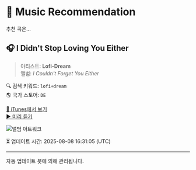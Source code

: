 
# 🎵 Music Recommendation

추천 곡은...

## 🎧 I Didn't Stop Loving You Either  
> 아티스트: **Lofi-Dream**  
> 앨범: _I Couldn't Forget You Either_  

🔍 검색 키워드: `lofi+dream`  
🌎 국가 스토어: `DE`

[🔗 iTunes에서 보기](https://music.apple.com/de/album/i-didnt-stop-loving-you-either/1821271201?i=1821271206&uo=4)  
[▶️ 미리 듣기](https://audio-ssl.itunes.apple.com/itunes-assets/AudioPreview221/v4/7b/06/89/7b0689b5-005a-c718-2b98-46ff0919bae5/mzaf_2556042147475788344.plus.aac.p.m4a)

![앨범 아트워크](https://is1-ssl.mzstatic.com/image/thumb/Music221/v4/3f/f6/4a/3ff64a4b-cbd6-9589-2046-4f7590d19289/R0003E00002757.jpg/100x100bb.jpg)

⏳ 업데이트 시간: 2025-08-08 16:31:05 (UTC)

---
자동 업데이트 봇에 의해 관리됩니다.
